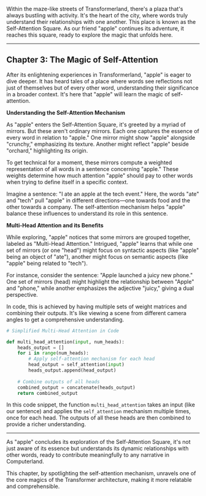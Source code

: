 Within the maze-like streets of Transformerland, there's a plaza that's always bustling with activity. It's the heart of the city, where words truly understand their relationships with one another. This place is known as the Self-Attention Square. As our friend "apple" continues its adventure, it reaches this square, ready to explore the magic that unfolds here.

---

## **Chapter 3: The Magic of Self-Attention**

After its enlightening experiences in Transformerland, "apple" is eager to dive deeper. It has heard tales of a place where words see reflections not just of themselves but of every other word, understanding their significance in a broader context. It's here that "apple" will learn the magic of self-attention.

**Understanding the Self-Attention Mechanism**

As "apple" enters the Self-Attention Square, it's greeted by a myriad of mirrors. But these aren't ordinary mirrors. Each one captures the essence of every word in relation to "apple." One mirror might show "apple" alongside "crunchy," emphasizing its texture. Another might reflect "apple" beside "orchard," highlighting its origin.

To get technical for a moment, these mirrors compute a weighted representation of all words in a sentence concerning "apple." These weights determine how much attention "apple" should pay to other words when trying to define itself in a specific context.

Imagine a sentence: "I ate an apple at the tech event." Here, the words "ate" and "tech" pull "apple" in different directions—one towards food and the other towards a company. The self-attention mechanism helps "apple" balance these influences to understand its role in this sentence.

**Multi-Head Attention and its Benefits**

While exploring, "apple" notices that some mirrors are grouped together, labeled as "Multi-Head Attention." Intrigued, "apple" learns that while one set of mirrors (or one "head") might focus on syntactic aspects (like "apple" being an object of "ate"), another might focus on semantic aspects (like "apple" being related to "tech").

For instance, consider the sentence: "Apple launched a juicy new phone." One set of mirrors (head) might highlight the relationship between "Apple" and "phone," while another emphasizes the adjective "juicy," giving a dual perspective.

In code, this is achieved by having multiple sets of weight matrices and combining their outputs. It's like viewing a scene from different camera angles to get a comprehensive understanding.

```python
# Simplified Multi-Head Attention in Code

def multi_head_attention(input, num_heads):
    heads_output = []
    for i in range(num_heads):
        # Apply self-attention mechanism for each head
        head_output = self_attention(input)
        heads_output.append(head_output)
    
    # Combine outputs of all heads
    combined_output = concatenate(heads_output)
    return combined_output
```

In this code snippet, the function `multi_head_attention` takes an input (like our sentence) and applies the `self_attention` mechanism multiple times, once for each head. The outputs of all these heads are then combined to provide a richer understanding.

---

As "apple" concludes its exploration of the Self-Attention Square, it's not just aware of its essence but understands its dynamic relationships with other words, ready to contribute meaningfully to any narrative in Computerland.

This chapter, by spotlighting the self-attention mechanism, unravels one of the core magics of the Transformer architecture, making it more relatable and comprehensible.